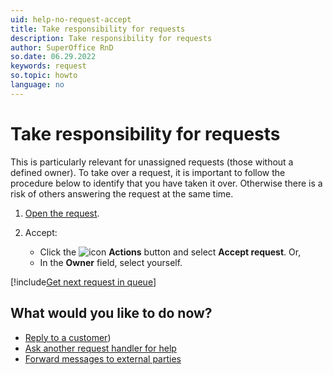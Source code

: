 ```yaml
---
uid: help-no-request-accept
title: Take responsibility for requests
description: Take responsibility for requests
author: SuperOffice RnD
so.date: 06.29.2022
keywords: request
so.topic: howto
language: no
---
```


# Take responsibility for requests

This is particularly relevant for unassigned requests (those without a defined owner). To take over a request, it is important to follow the procedure below to identify that you have taken it over. Otherwise there is a risk of others answering the request at the same time.

1. [Open the request][1].
2. Accept:

    * Click the ![icon][img1] **Actions** button and select **Accept request**. Or,
    * In the **Owner** field, select yourself.

[!include[Get next request in queue](includes/howto-get-next-request.md)]

## What would you like to do now?

* [Reply to a customer][2])
* [Ask another request handler for help][3]
* [Forward messages to external parties][4]

<!-- Referenced links -->
[1]: ../index.md#open
[2]: reply.md
[3]: transfer.md
[4]: forward.md

<!-- Referenced images -->
[img1]: ../../../../media/icons/btn-menu.png

